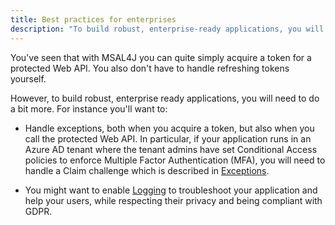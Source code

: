 ```yaml
---
title: Best practices for enterprises
description: "To build robust, enterprise-ready applications, you will need to follow some of the best patterns and practices in using MSAL Java."
---
```


You've seen that with MSAL4J you can quite simply acquire a token for a protected Web API. You also don't have to handle refreshing tokens yourself.

However, to build robust, enterprise ready applications, you will need to do a bit more. For instance you'll want to:

- Handle exceptions, both when you acquire a token, but also when you call the protected Web API. In particular, if your application runs in an Azure AD tenant where the tenant admins have set Conditional Access policies to enforce Multiple Factor Authentication (MFA), you will need to handle a Claim challenge which is described in [Exceptions](https://github.com/AzureAD/microsoft-authentication-library-for-java/wiki/Exceptions).

- You might want to enable [Logging](https://docs.microsoft.com/en-us/azure/active-directory/develop/msal-logging?tabs=java) to troubleshoot your application and help your users, while respecting their privacy and being compliant with GDPR.
